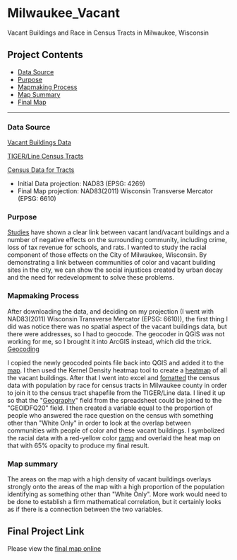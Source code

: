 # Milwaukee_Vacant

Vacant Buildings and Race in Census Tracts in Milwaukee, Wisconsin

## Project Contents



- [Data Source](#data-source)
- [Purpose](#purpose)
- [Mapmaking Process](#mapmaking-process)
- [Map Summary](#map-summary)
- [Final Map](#final-project-link) 

***

### Data Source

[Vacant Buildings Data](https://data.milwaukee.gov/dataset/accelavacantbuilding)

[TIGER/Line Census Tracts](https://www.census.gov/cgi-bin/geo/shapefiles/index.php)

[Census Data for Tracts](https://data.census.gov/table?g=050XX00US55079$1400000)

* Initial Data projection: NAD83 (EPSG: 4269)
* Final Map projection: NAD83(2011) Wisconsin Transverse Mercator (EPSG: 6610)


### Purpose

[Studies](https://www.ncbi.nlm.nih.gov/pmc/articles/PMC3665973/) have shown a clear link between vacant land/vacant buildings and a number of negative effects on the surrounding community, including crime, loss of tax revenue for schools, and rats. I wanted to study the racial component of those effects on the City of Milwaukee, Wisconsin. By demonstrating a link between communities of color and vacant building sites in the city, we can show the social injustices created by urban decay and the need for redevelopment to solve these problems.

### Mapmaking Process

After downloading the data, and deciding on my projection (I went with NAD83(2011) Wisconsin Transverse Mercator (EPSG: 6610)), the first thing I did was notice there was no spatial aspect of the vacant buildings data, but there were addresses, so I had to geocode. The geocoder in QGIS was not working for me, so I brought it into ArcGIS instead, which did the trick.
 [Geocoding](ScreenShots/geocodeservice.JPG)

 I copied the newly geocoded points file back into QGIS and added it to the [map](ScreenShots/vacantbuildingsgeocoded.JPG). I then used the Kernel Density heatmap tool to create a [heatmap](ScreenShots/heatmap.JPG) of all the vacant buildings. After that I went into excel and [fomatted](ScreenShots/excelpopfile.JPG) the census data with population by race for census tracts in Milwaukee county in order to join it to the census tract shapefile from the TIGER/Line data. I lined it up so that the "[Geography](ScreenShots/excelpopfileexplained.JPG)" field from the spreadsheet could be joined to the "GEOIDFQ20" field. I then created a variable equal to the proportion of people who answered the race question on the census with something other than "White Only" in order to look at the overlap between communities with people of color and these vacant buildings. I symbolized the racial data with a red-yellow color [ramp](ScreenShots/milwaukeetractssymbolized.JPG) and overlaid the heat map on that with 65% opacity to produce my final result.




### Map summary

The areas on the map with a high density of vacant buildings overlays strongly onto the areas of the map with a high proportion of the population identifying as something other than "White Only". More work would need to be done to establish a firm mathematical correlation, but it certainly looks as if there is a connection between the two variables.

## Final Project Link



Please view the [final map online](https://1sbergman.github.io/Milwaukee_Vacant/index.html)